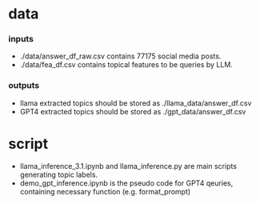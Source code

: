 # data

### inputs
- ./data/answer_df_raw.csv contains 77175 social media posts.
- ./data/fea_df.csv contains topical features to be queries by LLM. 

### outputs
- llama extracted topics should be stored as ./llama_data/answer_df.csv 
- GPT4 extracted topics should be stored as ./gpt_data/answer_df.csv


# script
- llama_inference_3.1.ipynb and llama_inference.py are main scripts generating topic labels.
- demo_gpt_inference.ipynb is the pseudo code for GPT4 qeuries, containing necessary function (e.g. format_prompt)